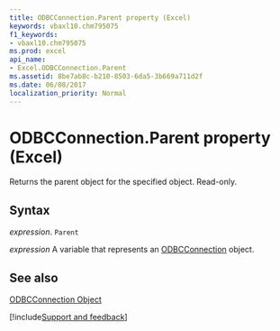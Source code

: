 ```yaml
---
title: ODBCConnection.Parent property (Excel)
keywords: vbaxl10.chm795075
f1_keywords:
- vbaxl10.chm795075
ms.prod: excel
api_name:
- Excel.ODBCConnection.Parent
ms.assetid: 8be7ab8c-b210-8503-6da5-3b669a711d2f
ms.date: 06/08/2017
localization_priority: Normal
---
```



# ODBCConnection.Parent property (Excel)

Returns the parent object for the specified object. Read-only.


## Syntax

_expression_. `Parent`

_expression_ A variable that represents an [ODBCConnection](Excel.ODBCConnection.md) object.


## See also


[ODBCConnection Object](Excel.ODBCConnection.md)

[!include[Support and feedback](~/includes/feedback-boilerplate.md)]